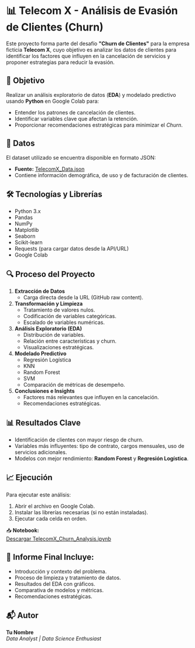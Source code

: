 # 📊 Telecom X - Análisis de Evasión de Clientes (Churn)

Este proyecto forma parte del desafío **"Churn de Clientes"** para la empresa ficticia **Telecom X**, cuyo objetivo es analizar los datos de clientes para identificar los factores que influyen en la cancelación de servicios y proponer estrategias para reducir la evasión.

## 📌 Objetivo
Realizar un análisis exploratorio de datos (**EDA**) y modelado predictivo usando **Python** en Google Colab para:
- Entender los patrones de cancelación de clientes.
- Identificar variables clave que afectan la retención.
- Proporcionar recomendaciones estratégicas para minimizar el *Churn*.

## 📂 Datos
El dataset utilizado se encuentra disponible en formato JSON:
- **Fuente:** [TelecomX_Data.json](https://github.com/ingridcristh/challenge2-data-science-LATAM/blob/main/TelecomX_Data.json)
- Contiene información demográfica, de uso y de facturación de clientes.

## 🛠 Tecnologías y Librerías
- Python 3.x
- Pandas
- NumPy
- Matplotlib
- Seaborn
- Scikit-learn
- Requests (para cargar datos desde la API/URL)
- Google Colab

## 🔍 Proceso del Proyecto
1. **Extracción de Datos**
   - Carga directa desde la URL (GitHub raw content).
2. **Transformación y Limpieza**
   - Tratamiento de valores nulos.
   - Codificación de variables categóricas.
   - Escalado de variables numéricas.
3. **Análisis Exploratorio (EDA)**
   - Distribución de variables.
   - Relación entre características y churn.
   - Visualizaciones estratégicas.
4. **Modelado Predictivo**
   - Regresión Logística
   - KNN
   - Random Forest
   - SVM
   - Comparación de métricas de desempeño.
5. **Conclusiones e Insights**
   - Factores más relevantes que influyen en la cancelación.
   - Recomendaciones estratégicas.

## 📊 Resultados Clave
- Identificación de clientes con mayor riesgo de churn.
- Variables más influyentes: tipo de contrato, cargos mensuales, uso de servicios adicionales.
- Modelos con mejor rendimiento: **Random Forest** y **Regresión Logística**.

## 📈 Ejecución
Para ejecutar este análisis:
1. Abrir el archivo en Google Colab.
2. Instalar las librerías necesarias (si no están instaladas).
3. Ejecutar cada celda en orden.

📥 **Notebook:**  
[Descargar TelecomX_Churn_Analysis.ipynb](TelecomX_Churn_Analysis.ipynb)

## 📑 Informe Final Incluye:
- Introducción y contexto del problema.
- Proceso de limpieza y tratamiento de datos.
- Resultados del EDA con gráficos.
- Comparativa de modelos y métricas.
- Recomendaciones estratégicas.

## 📬 Autor
**Tu Nombre**  
*Data Analyst | Data Science Enthusiast*
